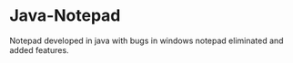 Java-Notepad
============

Notepad developed in java with bugs in windows notepad eliminated and added features.